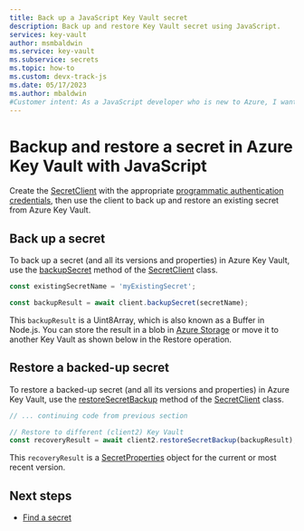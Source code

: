 ```yaml
---
title: Back up a JavaScript Key Vault secret
description: Back up and restore Key Vault secret using JavaScript. 
services: key-vault
author: msmbaldwin
ms.service: key-vault
ms.subservice: secrets
ms.topic: how-to
ms.custom: devx-track-js
ms.date: 05/17/2023
ms.author: mbaldwin
#Customer intent: As a JavaScript developer who is new to Azure, I want to backup a secret from the Key Vault with the SDK.
---
```

# Backup and restore a secret in Azure Key Vault with JavaScript

Create the [SecretClient](/javascript/api/@azure/keyvault-secrets/secretclient) with the appropriate [programmatic authentication credentials](javascript-developer-guide-get-started.md#authorize-access-and-connect-to-key-vault), then use the client to back up and restore an existing secret from Azure Key Vault.

## Back up a secret

To back up a secret (and all its versions and properties) in Azure Key Vault, use the [backupSecret](/javascript/api/@azure/keyvault-secrets/secretclient#@azure-keyvault-secrets-secretclient-backupsecret) method of the [SecretClient](/javascript/api/@azure/keyvault-secrets/secretclient) class. 

```javascript
const existingSecretName = 'myExistingSecret';

const backupResult = await client.backupSecret(secretName);
```

This `backupResult` is a Uint8Array, which is also known as a Buffer in Node.js. You can store the result in a blob in [Azure Storage](/azure/storage) or move it to another Key Vault as shown below in the Restore operation.

## Restore a backed-up secret

To restore a backed-up secret (and all its versions and properties) in Azure Key Vault, use the [restoreSecretBackup](/javascript/api/@azure/keyvault-secrets/secretclient#@azure-keyvault-secrets-secretclient-restoresecretbackup) method of the [SecretClient](/javascript/api/@azure/keyvault-secrets/secretclient) class. 

```javascript
// ... continuing code from previous section

// Restore to different (client2) Key Vault
const recoveryResult = await client2.restoreSecretBackup(backupResult);
```

This `recoveryResult` is a [SecretProperties](/javascript/api/@azure/keyvault-secrets/secretproperties) object for the current or most recent version. 

## Next steps

* [Find a secret](javascript-developer-guide-find-secret.md)